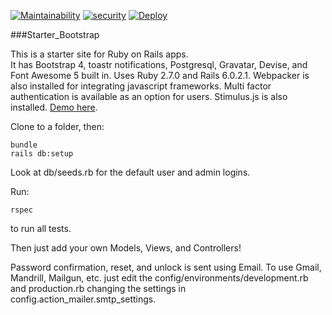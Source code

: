 [![Maintainability](https://api.codeclimate.com/v1/badges/d6cdf645170376983e50/maintainability)](https://codeclimate.com/github/jason-hobbs/starter_bootstrap_devise/maintainability)
[![security](https://hakiri.io/github/jason-hobbs/starter_bootstrap_devise/master.svg)](https://hakiri.io/github/jason-hobbs/starter_bootstrap_devise/master)
[![Deploy](https://www.herokucdn.com/deploy/button.svg)](https://heroku.com/deploy)

###Starter_Bootstrap

This is a starter site for Ruby on Rails apps.  
It has Bootstrap 4, toastr notifications, Postgresql, Gravatar, Devise,
and Font Awesome 5 built in.
Uses Ruby 2.7.0 and Rails 6.0.2.1.
Webpacker is also installed for integrating javascript frameworks.
Multi factor authentication is available as an option for users.
Stimulus.js is also installed.
[Demo here](http://starter-bootstrap-devise.herokuapp.com).  

Clone to a folder, then:  

```
bundle
rails db:setup
```

Look at db/seeds.rb for the default user and admin logins.

Run:
```
rspec
```
to run all tests.

Then just add your own Models, Views, and Controllers!


Password confirmation, reset, and unlock is sent using Email.  To use Gmail, Mandrill, Mailgun, etc. just
edit the config/environments/development.rb and production.rb changing the
settings in config.action_mailer.smtp_settings.
